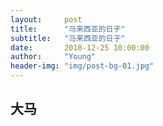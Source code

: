 ```yaml
---
layout:     post
title:      "马来西亚的日子"
subtitle:   "马来西亚的日子"
date:       2018-12-25 10:00:00
author:     "Young"
header-img: "img/post-bg-01.jpg"
---
```

<h2 class="section-heading">大马</h2>
